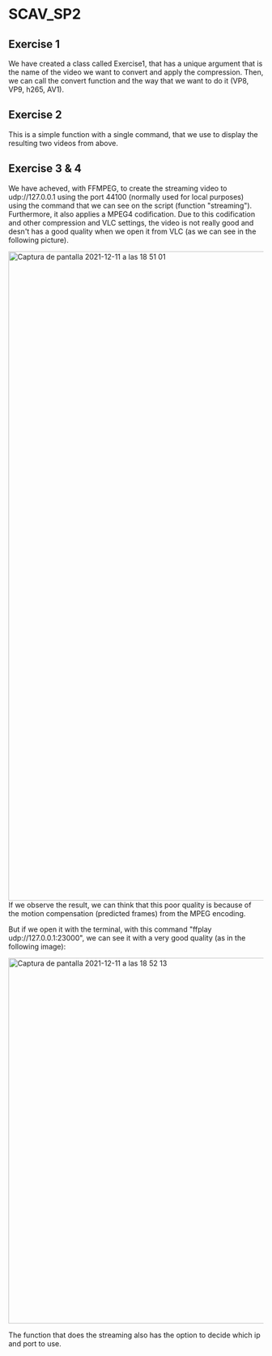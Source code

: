 # SCAV_SP2

## Exercise 1
We have created a class called Exercise1, that has a unique argument that is the name of the video we want to convert and apply the compression. Then, we can call the convert function and the way that we want to do it (VP8, VP9, h265, AV1).

## Exercise 2
This is a simple function with a single command, that we use to display the resulting two videos from above.

## Exercise 3 & 4
We have acheved, with FFMPEG, to create the streaming video to udp://127.0.0.1 using the port 44100 (normally used for local purposes) using the command that we can see on the script (function "streaming"). Furthermore, it also applies a MPEG4 codification.
Due to this codification and other compression and VLC settings, the video is not really good and desn't has a good quality when we open it from VLC (as we can see in the following picture).

<img width="1280" alt="Captura de pantalla 2021-12-11 a las 18 51 01" src="https://user-images.githubusercontent.com/59847264/145687775-57620162-9fd9-4fa7-9bab-a20044963543.png">
If we observe the result, we can think that this poor quality is because of the motion compensation (predicted frames) from the MPEG encoding.
 
But if we open it with the terminal, with this command "ffplay udp://127.0.0.1:23000", we can see it with a very good quality (as in the following image):

<img width="721" alt="Captura de pantalla 2021-12-11 a las 18 52 13" src="https://user-images.githubusercontent.com/59847264/145687812-4d30e867-2267-42a8-a45d-fd60b91227b8.png">

The function that does the streaming also has the option to decide which ip and port to use.
